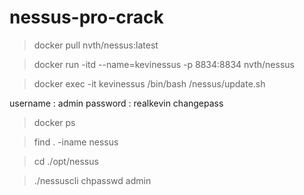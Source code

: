 # nessus-pro-crack

>docker pull nvth/nessus:latest

>docker run -itd --name=kevinessus -p 8834:8834 nvth/nessus

>docker exec -it kevinessus /bin/bash /nessus/update.sh

username : admin
password : realkevin
changepass

>docker ps

>find . -iname nessus

>cd ./opt/nessus

>./nessuscli chpasswd admin


